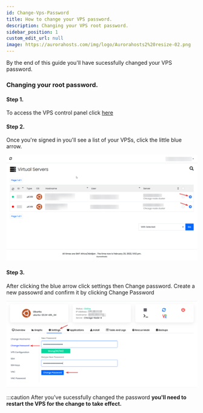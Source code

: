 ```yaml
---
id: Change-Vps-Password
title: How to change your VPS password.
description: Changing your VPS root password.
sidebar_position: 1
custom_edit_url: null
image: https://aurorahosts.com/img/logo/Aurorahosts2%20resize-02.png
---
```


By the end of this guide you'll have sucessfully changed your VPS password.

### Changing your root password.

#### Step 1.
To access the VPS control panel click [here](https://vps.aurorahosts.com)

#### Step 2.
Once you're signed in you'll see a list of your VPSs, click the little blue arrow.

![VPS landing page](../../images/VPS/VPS_Password/1_landing.png)

#### Step 3.
After clicking the blue arrow click settings then Change password. Create a new passowrd and confirm it by clicking Change Password

![VPS page](../../images/VPS/VPS_Password/3_final.png)

:::caution
After you've sucessfully changed the password **you'll need to restart the VPS for the change to take effect.**
